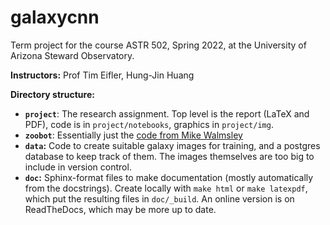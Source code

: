 # galaxycnn
Term project for the course ASTR 502, Spring 2022, at the University of Arizona Steward Observatory.

**Instructors:** Prof Tim Eifler, Hung-Jin Huang

<!--- **Online documentation:** [https://400b-leach.readthedocs.io/en/latest/](https://400b-leach.readthedocs.io/en/latest/) --->


**Directory structure:**

- **`project`**: The research assignment. Top level is the report (LaTeX and PDF), code is in `project/notebooks`, graphics in `project/img`.
- **`zoobot`**: Essentially just the [code from Mike Walmsley]()
- **`data`:** Code to create suitable galaxy images for training, and a postgres database to keep track of them. The images themselves are too big to include in version control.
- **`doc`:** Sphinx-format files to make documentation (mostly automatically from the docstrings). Create locally with `make html` or `make latexpdf`, which put the resulting files in `doc/_build`. An online version is on ReadTheDocs, which may be more up to date.
<!---- **`source`:** The bulk of the Python code is in `source/galaxy`, as an installable module. --->